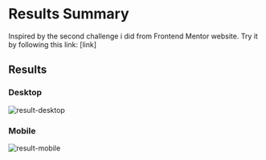 # Results Summary

Inspired by the second challenge i did from Frontend Mentor website. Try it by following this link: [link]

## Results

### Desktop

![result-desktop](https://github.com/Astro-Dust/Results-Summary/assets/141498596/61341c70-0b91-41dc-b759-35cff8ff54e7)


### Mobile

![result-mobile](https://github.com/Astro-Dust/Results-Summary/assets/141498596/155e14f7-d947-42ea-986e-1bc27569afa2)
